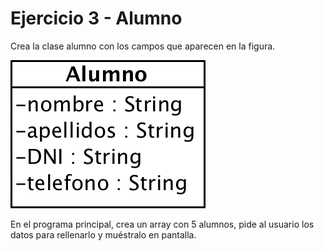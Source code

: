 # Ejercicio 3 - Alumno

Crea la clase alumno con los campos que aparecen en la figura. 

![](alumno.png)

En el programa principal, crea un array con 5 alumnos, pide al usuario los datos para rellenarlo y muéstralo en pantalla.
